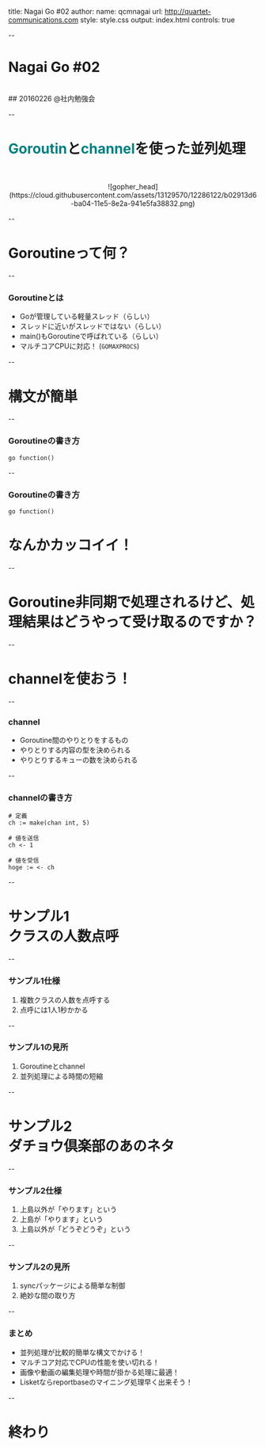 title: Nagai Go #02
author:
  name: qcmnagai
  url: http://quartet-communications.com
style: style.css
output: index.html
controls: true

--

# Nagai Go #02
<br />
## 20160226 @社内勉強会

--

# <span style="color: #008080;">Goroutin</span>と<span style="color: #008080;">channel</span>を使った並列処理

<div style="text-align: center; margin-top: 50px;">
![gopher_head](https://cloud.githubusercontent.com/assets/13129570/12286122/b02913d6-ba04-11e5-8e2a-941e5fa38832.png)
</div>

--

# Goroutineって何？

--

### Goroutineとは

* Goが管理している軽量スレッド（らしい）
* スレッドに近いがスレッドではない（らしい）
* main()もGoroutineで呼ばれている（らしい）
* マルチコアCPUに対応！ (`GOMAXPROCS`)

--

# 構文が簡単

--

### Goroutineの書き方

```
go function()
```

--

### Goroutineの書き方

```
go function()
```

# なんかカッコイイ！
--

# Goroutine非同期で処理されるけど、処理結果はどうやって受け取るのですか？

--

# channelを使おう！

--

### channel

* Goroutine間のやりとりをするもの
* やりとりする内容の型を決められる
* やりとりするキューの数を決められる

--

### channelの書き方

```
# 定義
ch := make(chan int, 5)

# 値を送信
ch <- 1

# 値を受信
hoge := <- ch
```

--

# サンプル1<br />クラスの人数点呼

--

### サンプル1仕様

1. 複数クラスの人数を点呼する
1. 点呼には1人1秒かかる

--

### サンプル1の見所

1. Goroutineとchannel
1. 並列処理による時間の短縮

--

# サンプル2<br />ダチョウ倶楽部のあのネタ

--

### サンプル2仕様

1. 上島以外が「やります」という
1. 上島が「やります」という
1. 上島以外が「どうぞどうぞ」という

--

### サンプル2の見所

1. syncパッケージによる簡単な制御
1. 絶妙な間の取り方

--

### まとめ

* 並列処理が比較的簡単な構文でかける！
* マルチコア対応でCPUの性能を使い切れる！
* 画像や動画の編集処理や時間が掛かる処理に最適！
* Lisketならreportbaseのマイニング処理早く出来そう！

--

# 終わり
